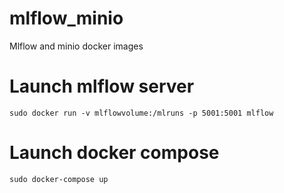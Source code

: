 # mlflow_minio
Mlflow and minio docker images


# Launch mlflow server
```
sudo docker run -v mlflowvolume:/mlruns -p 5001:5001 mlflow
```

# Launch docker compose
```
sudo docker-compose up
```
